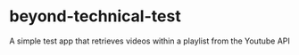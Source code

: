 # beyond-technical-test
A simple test app that retrieves videos within a playlist from the Youtube API
